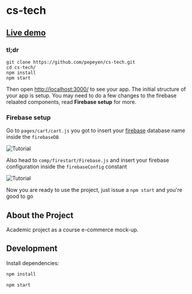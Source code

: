 # cs-tech

## [Live demo](https://pepeyen.github.io/cs-tech)

### tl;dr

 ```
git clone https://github.com/pepeyen/cs-tech.git
cd cs-tech/
npm install
npm start
```

Then open [http://localhost:3000/](http://localhost:3000/) to see your app. The initial structure of your app is setup. You may need to do a few changes to the firebase relaated components, read **Firebase setup** for more.

### Firebase setup

Go to `pages/cart/cart.js` you got to insert your [firebase](https://firebase.google.com/) database name inside the `firebaseDB`

![Tutorial](https://i.imgur.com/H166X8b.png)

Also head to `comp/firestart/Firebase.js` and insert your firebase configuration inside the `firebaseConfig` constant

![Tutorial](https://i.imgur.com/caK0oKo.png)

Now you are ready to use the project, just issue a `npm start` and you're good to go

## About the Project

Academic project as a course e-commerce mock-up.

## Development

Install dependencies:

```sh
npm install
```

```sh
npm start
```
